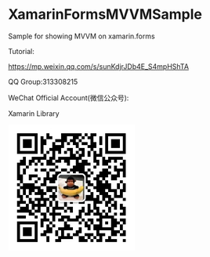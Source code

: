 # XamarinFormsMVVMSample
Sample for showing MVVM on xamarin.forms

Tutorial:

https://mp.weixin.qq.com/s/sunKdjrJDb4E_S4mpHShTA

QQ Group:313308215

WeChat Official Account(微信公众号):

Xamarin Library

<img src="https://github.com/jingliancui/XamarinFormsMVVMSample/blob/master/Images/wechatqrcode.jpg?raw=true"/>
